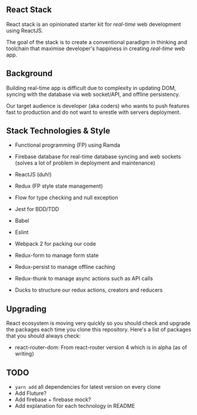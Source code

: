 ## React Stack
React stack is an opinionated starter kit for *real-time* web development using ReactJS.

The goal of the stack is to create a conventional paradigm in thinking and toolchain
that maximise developer's happiness in creating *real-time* web app.

## Background
Building real-time app is difficult due to complexity in updating DOM, syncing with the database via web socket/API, and offline persistency.

Our target audience is developer (aka coders) who wants to push features fast to production and do not want to wrestle with servers deployment.

## Stack Technologies & Style
- Functional programming (FP) using Ramda
- Firebase database for real-time database syncing and web sockets (solves a lot of problem in deployment and maintenance)
- ReactJS (duh!)
- Redux (FP style state management)
- Flow for type checking and null exception
- Jest for BDD/TDD
- Babel
- Eslint
- Webpack 2 for packing our code

- Redux-form to manage form state
- Redux-persist to manage offline caching
- Redux-thunk to manage async actions such as API calls
- Ducks to structure our redux actions, creators and reducers

## Upgrading
React ecosystem is moving very quickly so you should check and upgrade the packages each time you clone this repository. Here's a list of packages that you should always check:

- react-router-dom: From react-router version 4 which is in alpha (as of writing)

## TODO
- `yarn add` all dependencies for latest version on every clone
- Add Fluture?
- Add firebase + firebase mock?
- Add explanation for each technology in README
